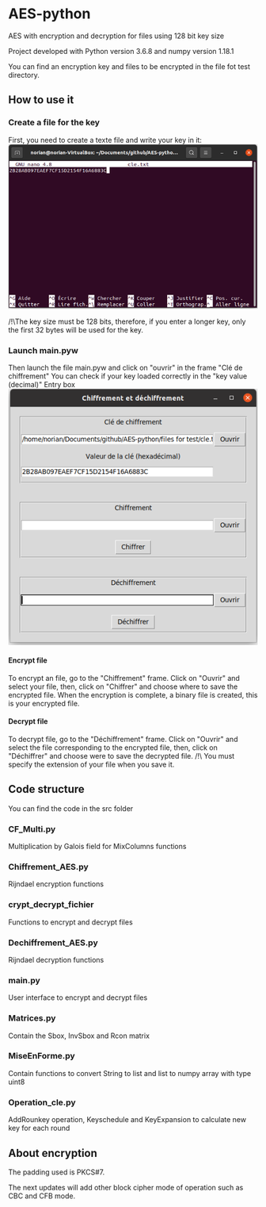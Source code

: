 # AES-python
AES with encryption and decryption for files using 128 bit key size

Project developed with Python version 3.6.8 and numpy version 1.18.1

You can find an encryption key and files to be encrypted in the file fot test directory.

## How to use it

### Create a file for the key
First, you need to create a texte file and write your key in it:
![cle.txt](https://github.com/NorianGuernine/AES-python/blob/main/Pictures/cle_txt.png)

/!\The key size must be 128 bits, therefore, if you enter a longer key, only the first 32 bytes will be used for the key.

### Launch main.pyw
Then launch the file main.pyw and click on "ouvrir" in the frame "Clé de chiffrement"
You can check if your key loaded correctly in the "key value (decimal)" Entry box
![chargement_cle](https://github.com/NorianGuernine/AES-python/blob/main/Pictures/cle_main.png)

#### Encrypt file
To encrypt an file, go to the "Chiffrement" frame.
Click on "Ouvrir" and select your file, then, click on "Chiffrer" and choose where to save the encrypted file.
When the encryption is complete, a binary file is created, this is your encrypted file.

#### Decrypt file 
To decrypt file, go to the "Déchiffrement" frame.
Click on "Ouvrir" and select the file corresponding to the encrypted file, then, click on "Déchiffrer" and choose were to save the decrypted file. /!\ You must specify the extension of your file when you save it.

## Code structure
You can find the code in the src folder

### CF_Multi.py
Multiplication by Galois field for MixColumns functions 

### Chiffrement_AES.py
Rijndael encryption functions 

### crypt_decrypt_fichier
Functions to encrypt and decrypt files

### Dechiffrement_AES.py
Rijndael decryption functions 

### main.py
User interface to encrypt and decrypt files

### Matrices.py
Contain the Sbox, InvSbox and Rcon matrix

### MiseEnForme.py
Contain functions to convert String to list and list to numpy array with type uint8

### Operation_cle.py
AddRounkey operation, Keyschedule and KeyExpansion to calculate new key for each round

## About encryption
The padding used is PKCS#7.

The next updates will add other block cipher mode of operation such as CBC and CFB mode.

